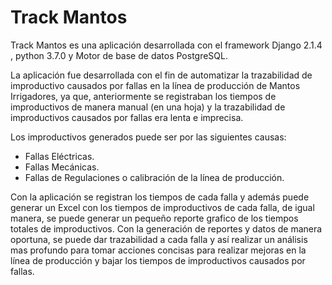 # Track Mantos	

Track Mantos es una aplicación desarrollada con el framework Django 2.1.4 , python 3.7.0 y Motor de base de datos PostgreSQL.  

La aplicación fue desarrollada con el fin de automatizar la trazabilidad de improductivo causados por fallas en la línea de producción de Mantos Irrigadores, ya que, anteriormente se registraban los tiempos de improductivos de manera manual (en una hoja) y la trazabilidad de improductivos causados por fallas era lenta e imprecisa.

Los improductivos generados puede ser por las siguientes causas:

* Fallas Eléctricas.
* Fallas Mecánicas.
* Fallas de Regulaciones o calibración de la línea de producción.

Con la aplicación se registran los tiempos de cada falla y además puede generar un Excel con los tiempos de improductivos de cada falla, de igual manera, se puede generar un pequeño reporte grafico de los tiempos totales de improductivos. Con la generación de reportes y datos de manera oportuna, se puede dar trazabilidad a cada falla y así realizar un análisis mas profundo para tomar acciones concisas para realizar mejoras en la línea de producción y bajar los tiempos de improductivos causados por fallas.